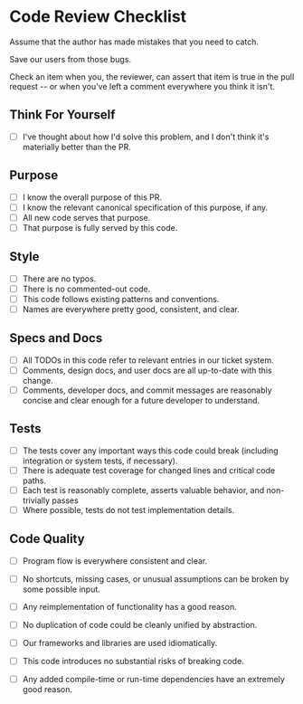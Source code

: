 # Code Review Checklist

Assume that the author has made mistakes that you need to catch.

Save our users from those bugs.

Check an item when you, the reviewer, can assert that item is true in the pull request -- or when you've left a comment everywhere you think it isn't.


## Think For Yourself
 - [ ] I've thought about how I'd solve this problem, and I don't think it's materially better than the PR.

## Purpose
 - [ ] I know the overall purpose of this PR.
 - [ ] I know the relevant canonical specification of this purpose, if any.
 - [ ] All new code serves that purpose.
 - [ ] That purpose is fully served by this code.

## Style
 - [ ] There are no typos.
 - [ ] There is no commented-out code.
 - [ ] This code follows existing patterns and conventions.
 - [ ] Names are everywhere pretty good, consistent, and clear.
 
## Specs and Docs
 - [ ] All TODOs in this code refer to relevant entries in our ticket system.
 - [ ] Comments, design docs, and user docs are all up-to-date with this change.
 - [ ] Comments, developer docs, and commit messages are reasonably concise and clear enough for a future developer to understand.

## Tests
 - [ ] The tests cover any important ways this code could break (including integration or system tests, if necessary).
 - [ ] There is adequate test coverage for changed lines and critical code paths.
 - [ ] Each test is reasonably complete, asserts valuable behavior, and non-trivially passes
 - [ ] Where possible, tests do not test implementation details.

## Code Quality
 - [ ] Program flow is everywhere consistent and clear.
 - [ ] No shortcuts, missing cases, or unusual assumptions can be broken by some possible input.
 - [ ] Any reimplementation of functionality has a good reason.
 - [ ] No duplication of code could be cleanly unified by abstraction.
 - [ ] Our frameworks and libraries are used idiomatically.
 - [ ] This code introduces no substantial risks of breaking code.
 - [ ] Any added compile-time or run-time dependencies have an extremely good reason.
 

